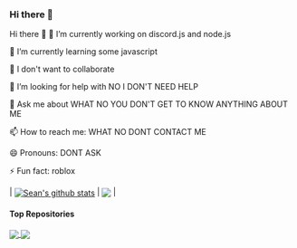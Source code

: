### Hi there 👋

Hi there 👋
🔭 I’m currently working on discord.js and node.js

🌱 I’m currently learning some javascript

👯 I don't want to collaborate

🤔 I’m looking for help with NO I DON'T NEED HELP

💬 Ask me about WHAT NO YOU DON'T GET TO KNOW ANYTHING ABOUT ME

📫 How to reach me: WHAT NO DONT CONTACT ME

😄 Pronouns: DONT ASK

⚡ Fun fact: roblox


| <a href="https://github.com/anuraghazra/github-readme-stats"><img align="center" src="https://github-readme-stats.vercel.app/api?username=ImS3an&show_icons=true&include_all_commits=true&theme=buefy&hide_border=true" alt="Sean's github stats" /></a> | <a href="https://github.com/anuraghazra/github-readme-stats"><img align="center" src="https://github-readme-stats.vercel.app/api/top-langs/?username=ImS3an&layout=compact&theme=buefy&hide_border=true" /></a> |

#### Top Repositories


<a href="https://github.com/ImSe4n/Imroid-v3">
  <img align="center" src="https://github-readme-stats.vercel.app/api/pin/?username=ImS3an&repo=github-readme-stats&theme=buefy" />
</a>
<a href="https://github.com/anuraghazra/anuraghazra.github.io">
  <img align="center" src="https://github-readme-stats.vercel.app/api/pin/?username=ImS3an&repo=ImS3an.github.io&theme=buefy" />
</a>
